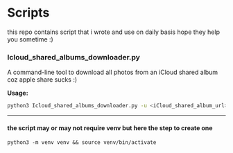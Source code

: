 # Scripts
this repo contains script that i wrote and use on daily basis hope they help you sometime :)

### Icloud_shared_albums_downloader.py
A command-line tool to download all photos from an iCloud shared album coz apple share sucks :)

**Usage:**
```sh
python3 Icloud_shared_albums_downloader.py -u <iCloud_shared_album_url>
```
---
#### the script may or may not require venv but here the step to create one 

```
python3 -m venv venv && source venv/bin/activate
```